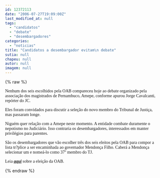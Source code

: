 ```yaml
---
id: 12372113
date: "2006-07-27T19:09:00Z"
last_modified_at: null
tags:
  - "candidatos"
  - "debate"
  - "desembargadores"
categories:
  - "noticias"
title: "Candidatos a desembargador evitam\n debate"
sutia: null
chapeu: null
autor: null
imagem: null
---
```

{% raw %}
<p><P><FONT face=Verdana>Nenhum dos seis escolhidos pela OAB compareceu hoje ao debate organizado pela associação dos magistrados de Pernambuco, Amepe, conforme apurou Jorge Cavalcanti, repórter do JC. </FONT></P></p>
<p><P><FONT face=Verdana>Eles foram convidados para discutir a seleção do novo membro do Tribunal de Justiça, mas passaram longe.</FONT></P></p>
<p><P><FONT face=Verdana>Niguém quer relação com a Amepe neste momento. A entidade combate duramente o nepotismo no Judiciário. Isso contraria os desembargadores, interessados em manter privilégios para parentes.</FONT></P></p>
<p><P><FONT face=Verdana>São os desembargadores que vão escolher três dos seis eleitos pela OAB para compor a lista tr?plice a ser encaminhada ao governador Mendonça Filho. Caberá a Mendonça selecionar um e nomeá-lo como 37º membro do TJ.</FONT></P></p>
<p><P><FONT face=Verdana>Leia <STRONG><U><EM><A href=\"https://jc3.uol.com.br/blogs/jc/2006/07/27/index.php#307\">aqui</A></EM></U></STRONG> sobre a eleição da OAB.</FONT></P> </p>
{% endraw %}